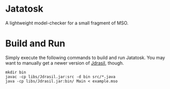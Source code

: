 # Jatatosk
A lightweight model-checker for a small fragment of MSO.

# Build and Run
Simply execute the following commands to build and run Jatatosk. You may want to manually get a newer version of [Jdrasil](https://maxbannach.github.io/Jdrasil/), though.
```
mkdir bin
javac -cp libs/Jdrasil.jar:src -d bin src/*.java
java -cp libs/Jdrasil.jar:bin/ Main < example.mso
```